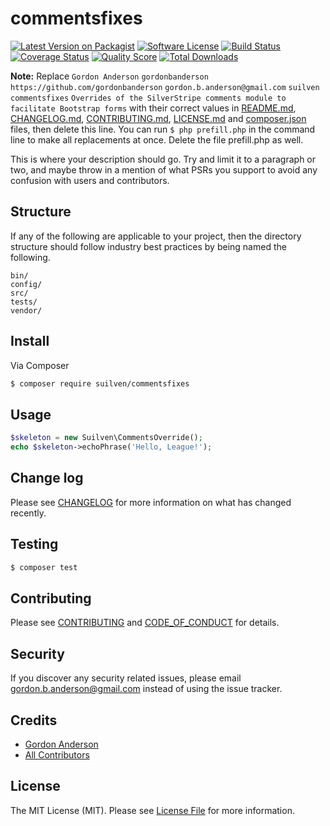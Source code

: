 # commentsfixes

[![Latest Version on Packagist][ico-version]][link-packagist]
[![Software License][ico-license]](LICENSE.md)
[![Build Status][ico-travis]][link-travis]
[![Coverage Status][ico-scrutinizer]][link-scrutinizer]
[![Quality Score][ico-code-quality]][link-code-quality]
[![Total Downloads][ico-downloads]][link-downloads]

**Note:** Replace ```Gordon Anderson``` ```gordonbanderson``` ```https://github.com/gordonbanderson``` ```gordon.b.anderson@gmail.com``` ```suilven``` ```commentsfixes``` ```Overrides of the SilverStripe comments module to facilitate Bootstrap forms``` with their correct values in [README.md](README.md), [CHANGELOG.md](CHANGELOG.md), [CONTRIBUTING.md](CONTRIBUTING.md), [LICENSE.md](LICENSE.md) and [composer.json](composer.json) files, then delete this line. You can run `$ php prefill.php` in the command line to make all replacements at once. Delete the file prefill.php as well.

This is where your description should go. Try and limit it to a paragraph or two, and maybe throw in a mention of what
PSRs you support to avoid any confusion with users and contributors.

## Structure

If any of the following are applicable to your project, then the directory structure should follow industry best practices by being named the following.

```
bin/        
config/
src/
tests/
vendor/
```


## Install

Via Composer

``` bash
$ composer require suilven/commentsfixes
```

## Usage

``` php
$skeleton = new Suilven\CommentsOverride();
echo $skeleton->echoPhrase('Hello, League!');
```

## Change log

Please see [CHANGELOG](CHANGELOG.md) for more information on what has changed recently.

## Testing

``` bash
$ composer test
```

## Contributing

Please see [CONTRIBUTING](CONTRIBUTING.md) and [CODE_OF_CONDUCT](CODE_OF_CONDUCT.md) for details.

## Security

If you discover any security related issues, please email gordon.b.anderson@gmail.com instead of using the issue tracker.

## Credits

- [Gordon Anderson][link-author]
- [All Contributors][link-contributors]

## License

The MIT License (MIT). Please see [License File](LICENSE.md) for more information.

[ico-version]: https://img.shields.io/packagist/v/suilven/commentsfixes.svg?style=flat-square
[ico-license]: https://img.shields.io/badge/license-MIT-brightgreen.svg?style=flat-square
[ico-travis]: https://img.shields.io/travis/suilven/commentsfixes/master.svg?style=flat-square
[ico-scrutinizer]: https://img.shields.io/scrutinizer/coverage/g/suilven/commentsfixes.svg?style=flat-square
[ico-code-quality]: https://img.shields.io/scrutinizer/g/suilven/commentsfixes.svg?style=flat-square
[ico-downloads]: https://img.shields.io/packagist/dt/suilven/commentsfixes.svg?style=flat-square

[link-packagist]: https://packagist.org/packages/suilven/commentsfixes
[link-travis]: https://travis-ci.org/suilven/commentsfixes
[link-scrutinizer]: https://scrutinizer-ci.com/g/suilven/commentsfixes/code-structure
[link-code-quality]: https://scrutinizer-ci.com/g/suilven/commentsfixes
[link-downloads]: https://packagist.org/packages/suilven/commentsfixes
[link-author]: https://github.com/gordonbanderson
[link-contributors]: ../../contributors
